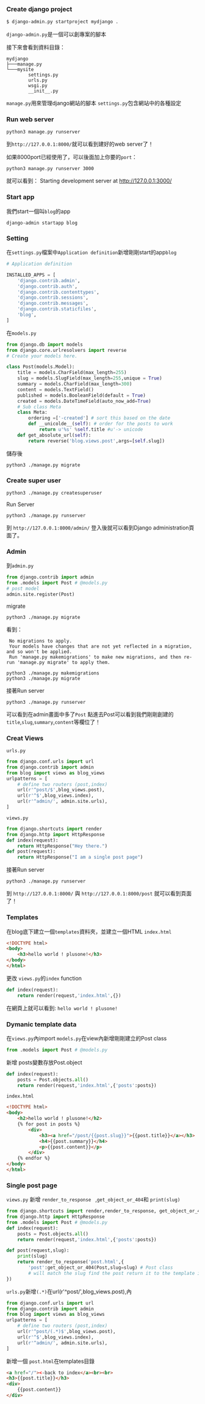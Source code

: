

### Create django project

```bash
$ django-admin.py startproject mydjango .
```

`django-admin.py`是一個可以創專案的腳本

接下來會看到資料目錄：

```
mydjango
├───manage.py
└───mysite
        settings.py
        urls.py
        wsgi.py
        __init__.py
```

`manage.py`用來管理django網站的腳本
`settings.py`包含網站中的各種設定

### Run web server 

```
python3 manage.py runserver
```

到`http://127.0.0.1:8000/`就可以看到建好的web server了！

如果8000port已經使用了，可以後面加上你要的`port`：
```
python3 manage.py runserver 3000
```
就可以看到：
Starting development server at http://127.0.0.1:3000/

### Start app

我們start一個叫`blog`的app

```
django-admin startapp blog
```

### Setting

在`settings.py`檔案中`Application definition`新增剛剛start的app`blog`

```python
# Application definition

INSTALLED_APPS = [
    'django.contrib.admin',
    'django.contrib.auth',
    'django.contrib.contenttypes',
    'django.contrib.sessions',
    'django.contrib.messages',
    'django.contrib.staticfiles',
    'blog',
]
```

在`models.py`
```python
from django.db import models
from django.core.urlresolvers import reverse
# Create your models here.

class Post(models.Model):
    title = models.CharField(max_length=255)
    slug = models.SlugField(max_length=255,unique = True)
    summary = models.CharField(max_length=300)
    content = models.TextField()
    published = models.BooleanField(default = True)
    created = models.DateTimeField(auto_now_add=True)
    # Sub class Meta
    class Meta:
        ordering =['-created'] # sort this based on the date 
        def __unicolde__(self): # order for the posts to work
            return u'%s' %self.title #u'-> unicode
    def get_absolute_url(self):
        return reverse('blog.views.post',args=[self.slug])

```
儲存後
```
python3 ./manage.py migrate
```

### Create super user

```
python3 ./manage.py createsuperuser
```
Run Server
```
python3 ./manage.py runserver 
```
到 `http://127.0.0.1:8000/admin/` 登入後就可以看到Django administration頁面了。

### Admin 

到`admin.py`

```python
from django.contrib import admin
from .models import Post # @models.py
# post model
admin.site.register(Post)
```

migrate
```
python3 ./manage.py migrate
```
看到：
```
 No migrations to apply.
 Your models have changes that are not yet reflected in a migration, and so won't be applied.
 Run 'manage.py makemigrations' to make new migrations, and then re-run 'manage.py migrate' to apply them.
```

```
python3 ./manage.py makemigrations
python3 ./manage.py migrate
```
接著Run server
```
python3 ./manage.py runserver 
```

可以看到在admin畫面中多了`Post` 
點進去Post可以看到我們剛剛創建的`title`,`slug`,`summary`,`content`等欄位了！

### Creat Views

`urls.py`

```python
from django.conf.urls import url
from django.contrib import admin
from blog import views as blog_views
urlpatterns = [
    # define two routers (post,index)
    url(r'^post/$',blog_views.post),
    url(r'^$',blog_views.index),
    url(r'^admin/', admin.site.urls),
]
```

`views.py`

```python
from django.shortcuts import render
from django.http import HttpResponse
def index(request):
    return HttpResponse("Hey there.")
def post(request):
    return HttpResponse("I am a single post page")
```

接著Run server
```
python3 ./manage.py runserver 
```
到 `http://127.0.0.1:8000/` 與 `http://127.0.0.1:8000/post` 就可以看到頁面了！

### Templates

在blog底下建立一個`templates`資料夾，並建立一個HTML `index.html`

```html
<!DOCTYPE html>
<body>
    <h3>hello world ! plusone!</h3>
</body>
</html>
```
更改 `views.py`的`index` function
```python
def index(request):
    return render(request,'index.html',{})
```

在網頁上就可以看到:
`
hello world ! plusone!
`
### Dymanic template data
在`views.py`內import `models.py`在view內新增剛剛建立的Post class

```python
from .models import Post # @models.py
```
新增 posts變數存放Post.object

```python
def index(request):
    posts = Post.objects.all() 
    return render(request,'index.html',{'posts':posts})
```
`index.html`

```html
<!DOCTYPE html>
<body>
    <h2>hello world ! plusone!</h2>
    {% for post in posts %}
        <div>
            <h3><a href="/post/{{post.slug}}">{{post.title}}</a></h3>
            <h4>{{post.summary}}</h4>
            <p>{{post.content}}</p>
        </div>
    {% endfor %}
</body>
</html>
```

### Single post page

`views.py` 新增 `render_to_response ` ,` get_object_or_404 `和 `print(slug)`
```python
from django.shortcuts import render,render_to_response, get_object_or_404
from django.http import HttpResponse
from .models import Post # @models.py
def index(request):
    posts = Post.objects.all() 
    return render(request,'index.html',{'posts':posts})

def post(request,slug):
    print(slug)
    return render_to_response('post.html',{
        'post':get_object_or_404(Post,slug=slug) # Post class 
        # will match the slug find the post return it to the template in 'post'
})
```
`urls.py`新增`(.*)`在url(r'^post/',blog_views.post),內

```python
from django.conf.urls import url
from django.contrib import admin
from blog import views as blog_views
urlpatterns = [
    # define two routers (post,index)
    url(r'^post/(.*)$',blog_views.post),
    url(r'^$',blog_views.index),
    url(r'^admin/', admin.site.urls),
]
```
新增一個 `post.html`在templates目錄
```html
<a href="/"><-back to index</a><br><br>
<h3>{{post.title}}</h3>
<div>
    {{post.content}}
</div>
```



